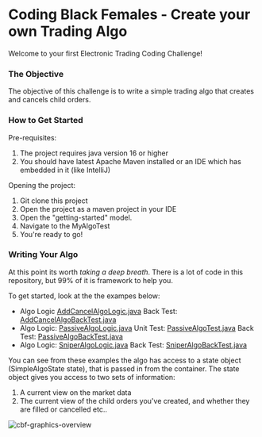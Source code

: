 # Coding Black Females - Create your own Trading Algo

Welcome to your first Electronic Trading Coding Challenge!

### The Objective

The objective of this challenge is to write a simple trading algo that creates and cancels child orders. 

### How to Get Started

Pre-requisites: 

1. The project requires java version 16 or higher
2. You should have latest Apache Maven installed or an IDE which has embedded in it (like IntelliJ)

Opening the project: 

1. Git clone this project
2. Open the project as a maven project in your IDE
3. Open the "getting-started" model.
4. Navigate to the MyAlgoTest
5. You're ready to go!

### Writing Your Algo

At this point its worth *taking a deep breath*. There is a lot of code in this repository, but 99% of it is framework to help you. 

To get started, look at the the exampes below: 

* Algo Logic [AddCancelAlgoLogic.java](https://github.com/chrisjstevo/codingblackfemales/blob/main/algo-coding-exercise/algo/src/main/java/codingblackfemales/algo/AddCancelAlgoLogic.java) Back Test: [AddCancelAlgoBackTest.java](https://github.com/chrisjstevo/codingblackfemales/blob/main/algo-coding-exercise/backtest/src/test/java/codingblackfemales/backtest/AddCancelAlgoBackTest.java)
* Algo Logic: [PassiveAlgoLogic.java](https://github.com/chrisjstevo/codingblackfemales/blob/main/algo-coding-exercise/algo/src/main/java/codingblackfemales/algo/PassiveAlgoLogic.java) Unit Test: [PassiveAlgoTest.java](https://github.com/chrisjstevo/codingblackfemales/blob/main/algo-coding-exercise/algo/src/test/java/codingblackfemales/algo/PassiveAlgoTest.java) Back Test: [PassiveAlgoBackTest.java](https://github.com/chrisjstevo/codingblackfemales/blob/main/algo-coding-exercise/backtest/src/test/java/codingblackfemales/backtest/PassiveAlgoBackTest.java)
* Algo Logic: [SniperAlgoLogic.java](https://github.com/chrisjstevo/codingblackfemales/blob/main/algo-coding-exercise/algo/src/main/java/codingblackfemales/algo/SniperAlgoLogic.java) Back Test: [SniperAlgoBackTest.java](https://github.com/chrisjstevo/codingblackfemales/blob/main/algo-coding-exercise/backtest/src/test/java/codingblackfemales/backtest/SniperAlgoBackTest.java)

You can see from these examples the algo has access to a state object (SimpleAlgoState state), that is passed in from the container. The state object gives you access to two sets of information: 

1. A current view on the market data
2. The current view of the child orders you've created, and whether they are filled or cancelled etc..

![cbf-graphics-overview](https://github.com/chrisjstevo/codingblackfemales/assets/17289809/f9a27f2a-5c9b-4b9e-bbea-762a6a144868)
